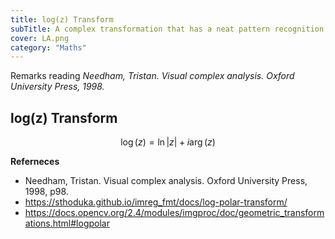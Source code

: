 ```yaml
---
title: log(z) Transform
subTitle: A complex transformation that has a neat pattern recognition utility
cover: LA.png
category: "Maths"
---
```


Remarks reading _Needham, Tristan. Visual complex analysis. Oxford University Press, 1998._

## log(z) Transform

$$
\log(z) = \ln \left| z \right| + i \arg(z)
$$

**Referneces**

* Needham, Tristan. Visual complex analysis. Oxford University Press, 1998, p98.
* https://sthoduka.github.io/imreg_fmt/docs/log-polar-transform/
* https://docs.opencv.org/2.4/modules/imgproc/doc/geometric_transformations.html#logpolar

